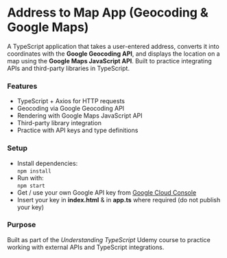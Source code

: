 # Address to Map App (Geocoding & Google Maps)

A TypeScript application that takes a user-entered address, converts it into coordinates with the **Google Geocoding API**, and displays the location on a map using the **Google Maps JavaScript API**. Built to practice integrating APIs and third-party libraries in TypeScript.  

### Features
- TypeScript + Axios for HTTP requests  
- Geocoding via Google Geocoding API  
- Rendering with Google Maps JavaScript API  
- Third-party library integration
- Practice with API keys and type definitions  

### Setup
- Install dependencies:  
  `npm install`
- Run with:  
  `npm start`
- Get / use your own Google API key from [Google Cloud Console](https://console.cloud.google.com/)
- Insert your key in **index.html** & in **app.ts** where required (do not publish your key)

### Purpose
Built as part of the *Understanding TypeScript* Udemy course to practice working with external APIs and TypeScript integrations.  
